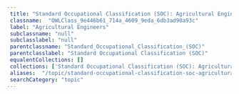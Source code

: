 ```yaml
--- 
 title: "Standard Occupational Classification (SOC): Agricultural Engineers" 
 classname:  "OWLClass_9e446b61_714a_4609_9eda_6db3ad90a93c" 
 label: "Agricultural Engineers" 
 subclassname: "null" 
 subclasslabel: "null" 
 parentclassname: "Standard_Occupational_Classification_(SOC)" 
 parentclasslabel: "Standard Occupational Classification (SOC)" 
 equalentCollections: [] 
 collections: ['Standard Occupational Classification (SOC): Agricultural Engineers']
 aliases:  "/topic/standard-occupational-classification-soc-agricultural-engineers"  
 searchCategory: "topic" 
---
```

